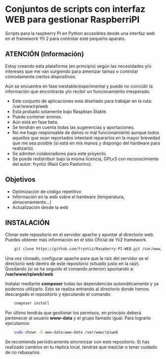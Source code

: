 # Conjuntos de scripts con interfaz WEB para gestionar RaspberriPI
Scripts para la raspberry PI en Python accesibles desde una interfaz web en
el framework YII 2 para controlar este pequeño aparato.

## ATENCIÓN (Información)

Estoy creando esta plataforma (en principio) según las necesidades y/o
intereses que me van surgiendo para amenizar tareas o controlar cómodamente
ciertos dispositivos.

Aún se encuentra en fase inestable/experimental y puede no coincidir la
información que encontrarás y/o recibir un funcionamiento inesperado.

-   Este conjunto de aplicaciones esta diseñado para trabajar en la ruta: /var/www/rpiweb
-   Está probado solamente bajo Raspbian Stable.
-   Puede contener errores.
-   Aún está en fase beta.
-   Se tendrán en cuenta todas las sugerencias y aportaciones.
-   No me hago responsable de daños ni mal funcionamiento aunque todos aquellos que sean reportados intentaré repararlos en la mayor brevedad que me sea posible (si está en mis manos y dispongo del hardware para realizarlo).
-   Se admiten colaboradores para este proyecto.
-   Se puede redistribuir bajo la misma licencia, GPLv3 con reconocimiento
del autor: fryntiz (Raúl Caro Pastorino).

## Objetivos

-   Optimización de código repetitivo
-   Información en la web sobre el hardware (temperatura, almacenamiento...)
-   Actualización desde la web

## INSTALACIÓN

Clonar este repositorio en el servidor apache y apuntar al directorio web.
Puedes obtener más información en el sitio Oficial de Yii2 framework.

```Bash
    git clone https://github.com/fryntiz/Raspberry-PI-WEB.git /var/www/rpiweb
```

Una vez clonado, configurar apache para que la raíz del servidor se el
directorio web dentro de este repositorio (situado justo en la raíz).
Quedando (si se ha seguido el comando anterior) apuntando a:
**/var/www/rpiweb/web**

Instalar mediante **composer** todas las dependencias automáticamente y ya
podemos utilizarlo. Esto se realiza entrando al directorio donde hemos
descargado el repositorio y ejecutando el comando:

```Bash
    composer install
```

Por último tendrás que gestionar los permisos, en principio deberá pertenecer
al usuario **www-data** y el grupo llamado igual. Para lograrlo ejecutamos:

```Bash
    sudo chown -R www-data:www-data /var/www/rpiweb
```

Se recomienda periódicamente sincronizar con este repositorio. Si has
realizado cambios en tu réplica local, tendrás que mezclar o tener cuidado
de no rebasarlos.
